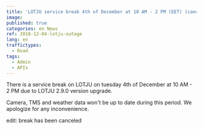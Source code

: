 ```yaml
---
title: 'LOTJU service break 4th of December at 10 AM - 2 PM (EET) (canceled)'
image: 
published: true
categories: en News
ref: 2018-12-04-lotju-outage
lang: en
traffictypes:
  - Road
tags:
  - Admin
  - APIs
---
```


There is a service break on LOTJU on tuesday 4th of December at 10 AM - 2 PM due to LOTJU 2.9.0 version upgrade.

Camera, TMS and weather data won't be up to date during this period. We apologize for any inconvenience.

edit: break has been canceled